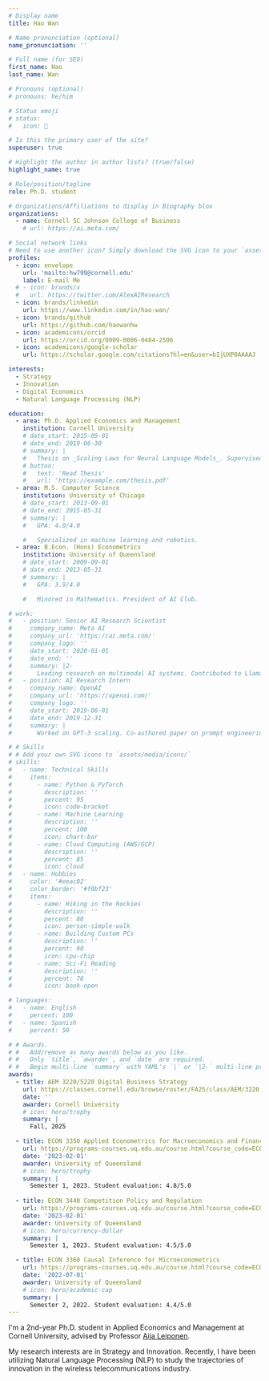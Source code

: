 ```yaml
---
# Display name
title: Hao Wan

# Name pronunciation (optional)
name_pronunciation: ''

# Full name (for SEO)
first_name: Hao
last_name: Wan

# Pronouns (optional)
# pronouns: he/him

# Status emoji
# status:
#   icon: 🚀

# Is this the primary user of the site?
superuser: true

# Highlight the author in author lists? (true/false)
highlight_name: true

# Role/position/tagline
role: Ph.D. student

# Organizations/Affiliations to display in Biography blox
organizations:
  - name: Cornell SC Johnson College of Business
    # url: https://ai.meta.com/

# Social network links
# Need to use another icon? Simply download the SVG icon to your `assets/media/icons/` folder.
profiles:
  - icon: envelope
    url: 'mailto:hw799@cornell.edu'
    label: E-mail Me
  # - icon: brands/x
  #   url: https://twitter.com/AlexAIResearch
  - icon: brands/linkedin
    url: https://www.linkedin.com/in/hao-wan/
  - icon: brands/github
    url: https://github.com/haowanhw
  - icon: academicons/orcid
    url: https://orcid.org/0009-0006-0484-2506
  - icon: academicons/google-scholar
    url: https://scholar.google.com/citations?hl=en&user=bIjUXP0AAAAJ

interests:
  - Strategy
  - Innovation
  - Digital Economics
  - Natural Language Processing (NLP)

education:
  - area: Ph.D. Applied Economics and Management
    institution: Cornell University
    # date_start: 2015-09-01
    # date_end: 2019-06-30
    # summary: |
    #   Thesis on _Scaling Laws for Neural Language Models_. Supervised by Prof. Andrew Ng. Published 5 papers in NeurIPS and ICML, with 2 best paper awards.
    # button:
    #   text: 'Read Thesis'
    #   url: 'https://example.com/thesis.pdf'
  - area: M.S. Computer Science
    institution: University of Chicago
    # date_start: 2013-09-01
    # date_end: 2015-05-31
    # summary: |
    #   GPA: 4.0/4.0

    #   Specialized in machine learning and robotics.
  - area: B.Econ. (Hons) Econometrics
    institution: University of Queensland
    # date_start: 2009-09-01
    # date_end: 2013-05-31
    # summary: |
    #   GPA: 3.9/4.0

    #   Minored in Mathematics. President of AI Club.

# work:
#   - position: Senior AI Research Scientist
#     company_name: Meta AI
#     company_url: 'https://ai.meta.com/'
#     company_logo: ''
#     date_start: 2020-01-01
#     date_end: ''
#     summary: |2-
#       Leading research on multimodal AI systems. Contributed to Llama 2 and other open-source models. 50+ citations in 3 years.
#   - position: AI Research Intern
#     company_name: OpenAI
#     company_url: 'https://openai.com/'
#     company_logo: ''
#     date_start: 2019-06-01
#     date_end: 2019-12-31
#     summary: |
#       Worked on GPT-3 scaling. Co-authored paper on prompt engineering.

# # Skills
# # Add your own SVG icons to `assets/media/icons/`
# skills:
#   - name: Technical Skills
#     items:
#       - name: Python & PyTorch
#         description: ''
#         percent: 95
#         icon: code-bracket
#       - name: Machine Learning
#         description: ''
#         percent: 100
#         icon: chart-bar
#       - name: Cloud Computing (AWS/GCP)
#         description: ''
#         percent: 85
#         icon: cloud
#   - name: Hobbies
#     color: '#eeac02'
#     color_border: '#f0bf23'
#     items:
#       - name: Hiking in the Rockies
#         description: ''
#         percent: 80
#         icon: person-simple-walk
#       - name: Building Custom PCs
#         description: ''
#         percent: 90
#         icon: cpu-chip
#       - name: Sci-Fi Reading
#         description: ''
#         percent: 70
#         icon: book-open

# languages:
#   - name: English
#     percent: 100
#   - name: Spanish
#     percent: 50

# # Awards.
# #   Add/remove as many awards below as you like.
# #   Only `title`, `awarder`, and `date` are required.
# #   Begin multi-line `summary` with YAML's `|` or `|2-` multi-line prefix and indent 2 spaces below.
awards:
  - title: AEM 3220/5220 Digital Business Strategy
    url: https://classes.cornell.edu/browse/roster/FA25/class/AEM/3220
    date: ''
    awarder: Cornell University
    # icon: hero/trophy
    summary: |
      Fall, 2025

  - title: ECON 3350 Applied Econometrics for Macroeconomics and Finance
    url: https://programs-courses.uq.edu.au/course.html?course_code=ECON3350
    date: '2023-02-01'
    awarder: University of Queensland
    # icon: hero/trophy
    summary: |
      Semester 1, 2023. Student evaluation: 4.8/5.0
      
  - title: ECON 3440 Competition Policy and Regulation
    url: https://programs-courses.uq.edu.au/course.html?course_code=ECON3440
    date: '2023-02-01'
    awarder: University of Queensland
    # icon: hero/currency-dollar
    summary: |
      Semester 1, 2023. Student evaluation: 4.5/5.0

  - title: ECON 3360 Causal Inference for Microeconometrics
    url: https://programs-courses.uq.edu.au/course.html?course_code=ECON3360
    date: '2022-07-01'
    awarder: University of Queensland
    # icon: hero/academic-cap
    summary: |
      Semester 2, 2022. Student evaluation: 4.4/5.0
---
```


I'm a 2nd-year Ph.D. student in Applied Economics and Management at Cornell University, advised by Professor [Aija Leiponen](https://business.cornell.edu/faculty-research/faculty/ael24/). 

My research interests are in Strategy and Innovation. Recently, I have been utilizing Natural Language Processing (NLP) to study the trajectories of innovation in the wireless telecommunications industry.


